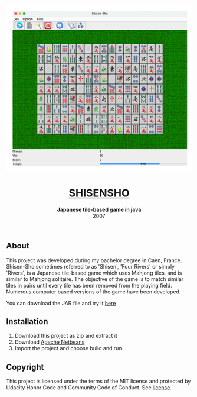 <div align="center"><img src="assets/screenshot.png"></div>
<h1 align="center"><a href="https://github.com/anthonyliot/shisensho/releases/tag/v1.0">SHISENSHO</a></h1>
<p align="center">
<strong>Japanese tile-based game in java</strong>
<br>2007
</p>
<br/>
<h2>About</h2>
This project was developed during my bachelor degree in Caen, France. 
Shisen-Sho sometimes referred to as 'Shisen', 'Four Rivers' or simply 'Rivers', is a Japanese tile-based game which uses Mahjong tiles, and is similar to Mahjong solitaire. The objective of the game is to match similar tiles in pairs until every tile has been removed from the playing field. Numerous computer based versions of the game have been developed.

You can download the JAR file and try it <a href="https://github.com/anthonyliot/shisensho/releases/tag/v1.0">here</a>

<h2>Installation</h2>

1. Download this project as zip and extract it
2. Download <a href="https://netbeans.apache.org">Apache Netbeans</a>
3. Import the project and choose build and run.

<h2>Copyright</h2>
This project is licensed under the terms of the MIT license and protected by Udacity Honor Code and Community Code of Conduct. See <a href="LICENSE">license</a>.